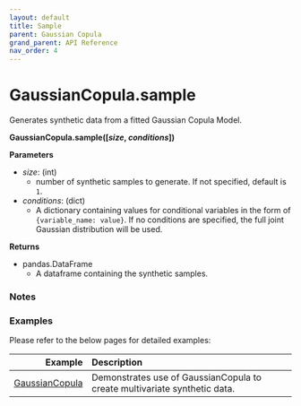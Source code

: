 ```yaml
---
layout: default
title: Sample
parent: Gaussian Copula
grand_parent: API Reference
nav_order: 4
---
```


# GaussianCopula.sample
Generates synthetic data from a fitted Gaussian Copula Model.

**GaussianCopula.sample([*size*, *conditions*])**

**Parameters**
- *size*: (int)
  - number of synthetic samples to generate. If not specified, default is `1`.
- *conditions*: (dict)
  - A dictionary containing values for conditional variables in the form of `{variable_name: value}`. If no conditions are specified, the full joint Gaussian distribution will be used.

**Returns**
- pandas.DataFrame
  - A dataframe containing the synthetic samples.

### Notes

### Examples
Please refer to the below pages for detailed examples:

| Example         | Description | 
| ---:              |    :----   |
| [GaussianCopula](../../../gettingStarted/examples/GaussianCopula) | Demonstrates use of GaussianCopula to create multivariate synthetic data. |